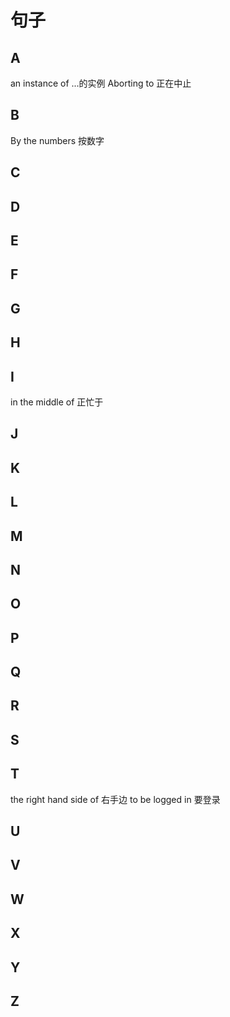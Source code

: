 # 句子

## A

an instance of ...的实例
Aborting to 正在中止

## B

By the numbers 按数字

## C

## D

## E

## F

## G

## H

## I

in the middle of 正忙于

## J

## K

## L

## M

## N

## O

## P

## Q

## R

## S

## T

the right hand side of 右手边
to be logged in 要登录

## U

## V

## W

## X

## Y

## Z
